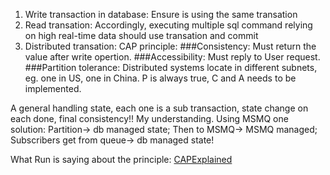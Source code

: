 1. Write transaction in database:
Ensure is using the same transation
2. Read transation:
Accordingly, executing multiple sql command relying on high real-time data should use transation and commit
3. Distributed transation:
CAP principle: 
###Consistency: Must return the value after write opertion.
###Accessibility: Must reply to User request. 
###Partition tolerance: Distributed systems locate in different subnets, eg. one in US, one in China.
P is always true, C and A needs to be implemented.

A general handling state, each one is a sub transaction, state change on each done, final consistency!! My understanding.
Using MSMQ one solution: Partition-> db managed state; Then to MSMQ-> MSMQ managed; Subscribers get from queue-> db managed state!

What Run is saying about the principle:
[CAPExplained](http://www.ruanyifeng.com/blog/2018/07/cap.html)
